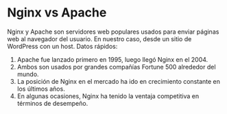 # Nginx vs Apache
Nginx y Apache son servidores web populares usados para enviar páginas web al navegador del usuario. En nuestro caso, desde un sitio de WordPress con un host. Datos rápidos:

1. Apache fue lanzado primero en 1995, luego llegó Nginx en el 2004.
2. Ambos son usados por grandes compañías Fortune 500 alrededor del mundo.
3. La posición de Nginx en el mercado ha ido en crecimiento constante en los últimos años.
4. En algunas ocasiones, Nginx ha tenido la ventaja competitiva en términos de desempeño.